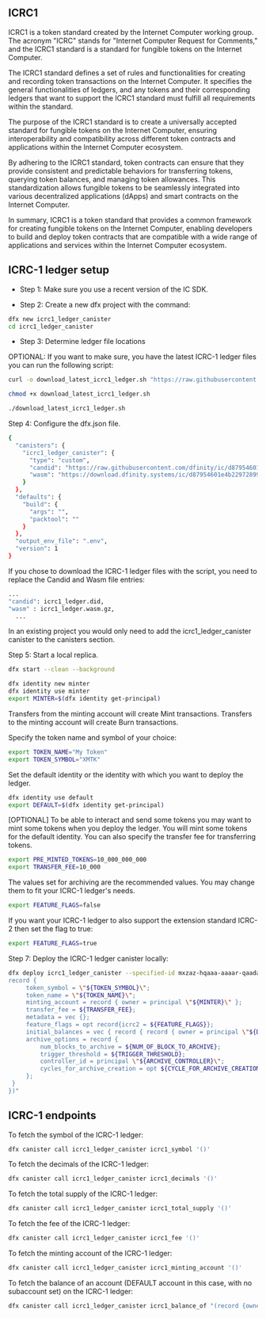 ## ICRC1
ICRC1 is a token standard created by the Internet Computer working group. The acronym "ICRC" stands for "Internet Computer Request for Comments," and the ICRC1 standard is a standard for fungible tokens on the Internet Computer.

The ICRC1 standard defines a set of rules and functionalities for creating and recording token transactions on the Internet Computer. It specifies the general functionalities of ledgers, and any tokens and their corresponding ledgers that want to support the ICRC1 standard must fulfill all requirements within the standard.

The purpose of the ICRC1 standard is to create a universally accepted standard for fungible tokens on the Internet Computer, ensuring interoperability and compatibility across different token contracts and applications within the Internet Computer ecosystem.

By adhering to the ICRC1 standard, token contracts can ensure that they provide consistent and predictable behaviors for transferring tokens, querying token balances, and managing token allowances. This standardization allows fungible tokens to be seamlessly integrated into various decentralized applications (dApps) and smart contracts on the Internet Computer.

In summary, ICRC1 is a token standard that provides a common framework for creating fungible tokens on the Internet Computer, enabling developers to build and deploy token contracts that are compatible with a wide range of applications and services within the Internet Computer ecosystem.

## ICRC-1 ledger setup
* Step 1: Make sure you use a recent version of the IC SDK.

* Step 2: Create a new dfx project with the command:
```bash
dfx new icrc1_ledger_canister
cd icrc1_ledger_canister
```
* Step 3: Determine ledger file locations


OPTIONAL: If you want to make sure, you have the latest ICRC-1 ledger files you can run the following script:
```bash
curl -o download_latest_icrc1_ledger.sh "https://raw.githubusercontent.com/dfinity/ic/326df23607fc8280a047daba2d8462f1dfc57466/rs/rosetta-api/scripts/download_latest_icrc1_ledger.sh"

chmod +x download_latest_icrc1_ledger.sh

./download_latest_icrc1_ledger.sh

```

Step 4: Configure the dfx.json file.
```bash
{
  "canisters": {
    "icrc1_ledger_canister": {
      "type": "custom",
      "candid": "https://raw.githubusercontent.com/dfinity/ic/d87954601e4b22972899e9957e800406a0a6b929/rs/rosetta-api/icrc1/ledger/ledger.did",
      "wasm": "https://download.dfinity.systems/ic/d87954601e4b22972899e9957e800406a0a6b929/canisters/ic-icrc1-ledger.wasm.gz"
    }
  },
  "defaults": {
    "build": {
      "args": "",
      "packtool": ""
    }
  },
  "output_env_file": ".env",
  "version": 1
}
```

If you chose to download the ICRC-1 ledger files with the script, you need to replace the Candid and Wasm file entries:

```bash
...
"candid": icrc1_ledger.did,
"wasm" : icrc1_ledger.wasm.gz,
  ...
```

In an existing project you would only need to add the icrc1_ledger_canister canister to the canisters section.


Step 5: Start a local replica.
```bash
dfx start --clean --background
```

```bash
dfx identity new minter
dfx identity use minter
export MINTER=$(dfx identity get-principal)

```
Transfers from the minting account will create Mint transactions. Transfers to the minting account will create Burn transactions.

Specify the token name and symbol of your choice:
```bash
export TOKEN_NAME="My Token"
export TOKEN_SYMBOL="XMTK"

```

Set the default identity or the identity with which you want to deploy the ledger.
```bash
dfx identity use default
export DEFAULT=$(dfx identity get-principal)
```


[OPTIONAL] To be able to interact and send some tokens you may want to mint some tokens when you deploy the ledger. You will mint some tokens for the default identity. You can also specify the transfer fee for transferring tokens.

```bash
export PRE_MINTED_TOKENS=10_000_000_000
export TRANSFER_FEE=10_000
```




The values set for archiving are the recommended values. You may change them to fit your ICRC-1 ledger's needs.


```bash
export FEATURE_FLAGS=false
```

If you want your ICRC-1 ledger to also support the extension standard ICRC-2 then set the flag to true:
```bash
export FEATURE_FLAGS=true
```

Step 7: Deploy the ICRC-1 ledger canister locally:

```bash
dfx deploy icrc1_ledger_canister --specified-id mxzaz-hqaaa-aaaar-qaada-cai --argument "(variant {Init =
record {
     token_symbol = \"${TOKEN_SYMBOL}\";
     token_name = \"${TOKEN_NAME}\";
     minting_account = record { owner = principal \"${MINTER}\" };
     transfer_fee = ${TRANSFER_FEE};
     metadata = vec {};
     feature_flags = opt record{icrc2 = ${FEATURE_FLAGS}};
     initial_balances = vec { record { record { owner = principal \"${DEFAULT}\"; }; ${PRE_MINTED_TOKENS}; }; };
     archive_options = record {
         num_blocks_to_archive = ${NUM_OF_BLOCK_TO_ARCHIVE};
         trigger_threshold = ${TRIGGER_THRESHOLD};
         controller_id = principal \"${ARCHIVE_CONTROLLER}\";
         cycles_for_archive_creation = opt ${CYCLE_FOR_ARCHIVE_CREATION};
     };
 }
})"

```





## ICRC-1 endpoints
To fetch the symbol of the ICRC-1 ledger:
```bash
dfx canister call icrc1_ledger_canister icrc1_symbol '()'

```

To fetch the decimals of the ICRC-1 ledger:
```bash
dfx canister call icrc1_ledger_canister icrc1_decimals '()'

```

To fetch the total supply of the ICRC-1 ledger:
```bash
dfx canister call icrc1_ledger_canister icrc1_total_supply '()'

```

To fetch the fee of the ICRC-1 ledger:
```bash
dfx canister call icrc1_ledger_canister icrc1_fee '()'

```

To fetch the minting account of the ICRC-1 ledger:
```bash
dfx canister call icrc1_ledger_canister icrc1_minting_account '()'

```
To fetch the balance of an account (DEFAULT account in this case, with no subaccount set) on the ICRC-1 ledger:

```bash
dfx canister call icrc1_ledger_canister icrc1_balance_of "(record {owner = principal \"${DEFAULT}\"; })"

```
